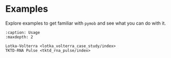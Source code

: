 # Examples

Explore examples to get familiar with `pymob` and see what you can do with it.

```{toctree}
:caption: Usage
:maxdepth: 2

Lotka-Volterra <lotka_volterra_case_study/index>
TKTD-RNA Pulse <tktd_rna_pulse/index>
```